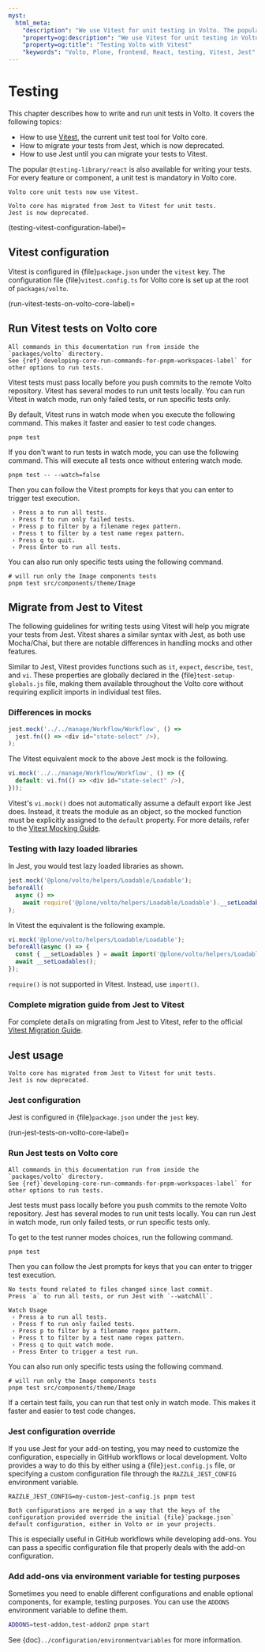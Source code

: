 ```yaml
---
myst:
  html_meta:
    "description": "We use Vitest for unit testing in Volto. The popular @testing-library/react is also available for writing your tests. For every feature or component, a unit test is mandatory in Volto core."
    "property=og:description": "We use Vitest for unit testing in Volto. The popular @testing-library/react is also available for writing your tests. For every feature or component, a unit test is mandatory in Volto core."
    "property=og:title": "Testing Volto with Vitest"
    "keywords": "Volto, Plone, frontend, React, testing, Vitest, Jest"
---
```


# Testing

This chapter describes how to write and run unit tests in Volto.
It covers the following topics:

-   How to use [Vitest](https://vitest.dev/guide/), the current unit test tool for Volto core.
-   How to migrate your tests from Jest, which is now deprecated.
-   How to use Jest until you can migrate your tests to Vitest.

The popular `@testing-library/react` is also available for writing your tests.
For every feature or component, a unit test is mandatory in Volto core.

```{versionadded} Volto 18.TBD.TBD, current release at 18.10.1
Volto core unit tests now use Vitest.
```

```{deprecated} Volto 18.TBD.TBD, current release at 18.10.1
Volto core has migrated from Jest to Vitest for unit tests.
Jest is now deprecated.
```


(testing-vitest-configuration-label)=

## Vitest configuration

Vitest is configured in {file}`package.json` under the `vitest` key.
The configuration file {file}`vitest.config.ts` for Volto core is set up at the root of `packages/volto`.


(run-vitest-tests-on-volto-core-label)=

## Run Vitest tests on Volto core

```{note}
All commands in this documentation run from inside the `packages/volto` directory.
See {ref}`developing-core-run-commands-for-pnpm-workspaces-label` for other options to run tests.
```

Vitest tests must pass locally before you push commits to the remote Volto repository.
Vitest has several modes to run unit tests locally.
You can run Vitest in watch mode, run only failed tests, or run specific tests only.

By default, Vitest runs in watch mode when you execute the following command. 
This makes it faster and easier to test code changes.

```shell
pnpm test
```

If you don't want to run tests in watch mode, you can use the following command.
This will execute all tests once without entering watch mode.

```shell
pnpm test -- --watch=false
```

Then you can follow the Vitest prompts for keys that you can enter to trigger test execution.

```console
 › Press a to run all tests.
 › Press f to run only failed tests.
 › Press p to filter by a filename regex pattern.
 › Press t to filter by a test name regex pattern.
 › Press q to quit.
 › Press Enter to run all tests.
```

You can also run only specific tests using the following command.

```shell
# will run only the Image components tests
pnpm test src/components/theme/Image
```


## Migrate from Jest to Vitest

The following guidelines for writing tests using Vitest will help you migrate your tests from Jest.
Vitest shares a similar syntax with Jest, as both use Mocha/Chai, but there are notable differences in handling mocks and other features.

Similar to Jest, Vitest provides functions such as `it`, `expect`, `describe`, `test`, and `vi`.
These properties are globally declared in the {file}`test-setup-globals.js` file, making them available throughout the Volto core without requiring explicit imports in individual test files. 


### Differences in mocks

```javascript
jest.mock('../../manage/Workflow/Workflow', () =>
  jest.fn(() => <div id="state-select" />),
);
```

The Vitest equivalent mock to the above Jest mock is the following.

```javascript
vi.mock('../../manage/Workflow/Workflow', () => ({
  default: vi.fn(() => <div id="state-select" />),
}));
```

Vitest's `vi.mock()` does not automatically assume a default export like Jest does.
Instead, it treats the module as an object, so the mocked function must be explicitly assigned to the `default` property.
For more details, refer to the [Vitest Mocking Guide](https://vitest.dev/guide/mocking.html).


### Testing with lazy loaded libraries

In Jest, you would test lazy loaded libraries as shown.

```javascript
jest.mock('@plone/volto/helpers/Loadable/Loadable');
beforeAll(
  async () =>
    await require('@plone/volto/helpers/Loadable/Loadable').__setLoadables(),
);
```

In Vitest the equivalent is the following example.

```javascript
vi.mock('@plone/volto/helpers/Loadable/Loadable');
beforeAll(async () => {
  const { __setLoadables } = await import('@plone/volto/helpers/Loadable/Loadable');
  await __setLoadables();
});
```

`require()` is not supported in Vitest.
Instead, use `import()`.


### Complete migration guide from Jest to Vitest

For complete details on migrating from Jest to Vitest, refer to the official [Vitest Migration Guide](https://vitest.dev/guide/migration.html#jest).


## Jest usage

```{deprecated} Volto 18.TBD.TBD, current release at 18.10.1
Volto core has migrated from Jest to Vitest for unit tests.
Jest is now deprecated.
```


### Jest configuration

Jest is configured in {file}`package.json` under the `jest` key.


(run-jest-tests-on-volto-core-label)=

### Run Jest tests on Volto core

```{note}
All commands in this documentation run from inside the `packages/volto` directory.
See {ref}`developing-core-run-commands-for-pnpm-workspaces-label` for other options to run tests.
```

Jest tests must pass locally before you push commits to the remote Volto repository.
Jest has several modes to run unit tests locally.
You can run Jest in watch mode, run only failed tests, or run specific tests only.

To get to the test runner modes choices, run the following command.

```shell
pnpm test
```

Then you can follow the Jest prompts for keys that you can enter to trigger test execution.

```console
No tests found related to files changed since last commit.
Press `a` to run all tests, or run Jest with `--watchAll`.

Watch Usage
 › Press a to run all tests.
 › Press f to run only failed tests.
 › Press p to filter by a filename regex pattern.
 › Press t to filter by a test name regex pattern.
 › Press q to quit watch mode.
 › Press Enter to trigger a test run.
```

You can also run only specific tests using the following command.

```shell
# will run only the Image components tests
pnpm test src/components/theme/Image
```

If a certain test fails, you can run that test only in watch mode.
This makes it faster and easier to test code changes.


### Jest configuration override

If you use Jest for your add-on testing, you may need to customize the configuration, especially in GitHub workflows or local development.
Volto provides a way to do this by either using a {file}`jest.config.js` file, or specifying a custom configuration file through the `RAZZLE_JEST_CONFIG` environment variable.

```shell
RAZZLE_JEST_CONFIG=my-custom-jest-config.js pnpm test
```

```{note}
Both configurations are merged in a way that the keys of the configuration provided override the initial {file}`package.json` default configuration, either in Volto or in your projects.
```

This is especially useful in GitHub workflows while developing add-ons.
You can pass a specific configuration file that properly deals with the add-on configuration.


### Add add-ons via environment variable for testing purposes

Sometimes you need to enable different configurations and enable optional components, for example, testing purposes.
You can use the `ADDONS` environment variable to define them.

```bash
ADDONS=test-addon,test-addon2 pnpm start
```

See {doc}`../configuration/environmentvariables` for more information.
